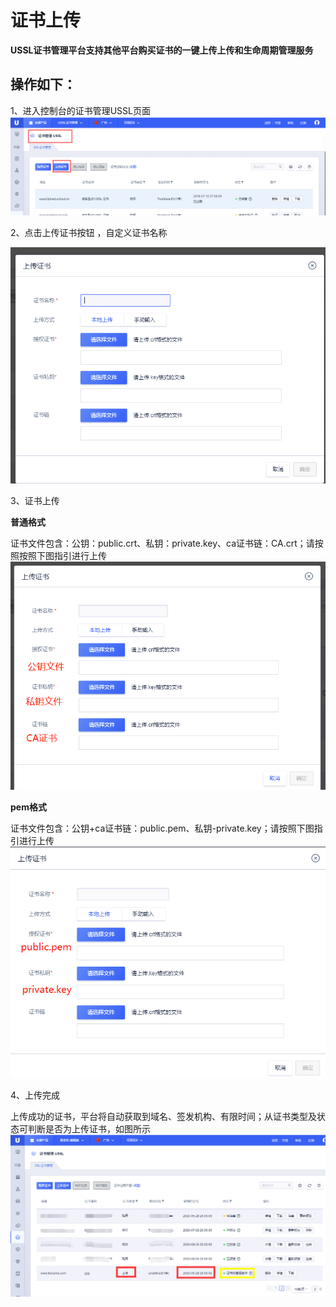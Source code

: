 # 证书上传

**USSL证书管理平台支持其他平台购买证书的一键上传上传和生命周期管理服务**

## **操作如下：**

1、进入控制台的证书管理USSL页面 ![](/images/operate/证书管理页面.png)

2、点击上传证书按钮 ，自定义证书名称 

![](/images/operate/上传证书页面.png)

3、证书上传

**普通格式**

证书文件包含：公钥：public.crt、私钥：private.key、ca证书链：CA.crt；请按照按照下图指引进行上传
![](/images/operate/证书文件选择.png)

**pem格式**

证书文件包含：公钥+ca证书链：public.pem、私钥-private.key；请按照下图指引进行上传
![](/images/operate/pem格式上传.png)

4、上传完成

上传成功的证书，平台将自动获取到域名、签发机构、有限时间；从证书类型及状态可判断是否为上传证书，如图所示
![](/images/operate/上传成功.png)












